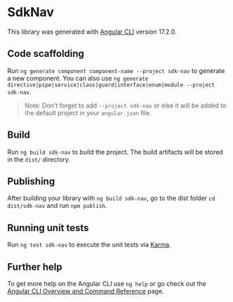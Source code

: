# SdkNav

This library was generated with [Angular CLI](https://github.com/angular/angular-cli) version 17.2.0.

## Code scaffolding

Run `ng generate component component-name --project sdk-nav` to generate a new component. You can also use `ng generate directive|pipe|service|class|guard|interface|enum|module --project sdk-nav`.
> Note: Don't forget to add `--project sdk-nav` or else it will be added to the default project in your `angular.json` file. 

## Build

Run `ng build sdk-nav` to build the project. The build artifacts will be stored in the `dist/` directory.

## Publishing

After building your library with `ng build sdk-nav`, go to the dist folder `cd dist/sdk-nav` and run `npm publish`.

## Running unit tests

Run `ng test sdk-nav` to execute the unit tests via [Karma](https://karma-runner.github.io).

## Further help

To get more help on the Angular CLI use `ng help` or go check out the [Angular CLI Overview and Command Reference](https://angular.io/cli) page.
